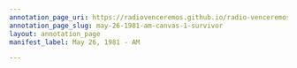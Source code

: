 ```yaml
---
annotation_page_uri: https://radiovenceremos.github.io/radio-venceremos-english/annotations/may-26-1981-am-canvas-1-survivor.json
annotation_page_slug: may-26-1981-am-canvas-1-survivor
layout: annotation_page
manifest_label: May 26, 1981 - AM

---
```

